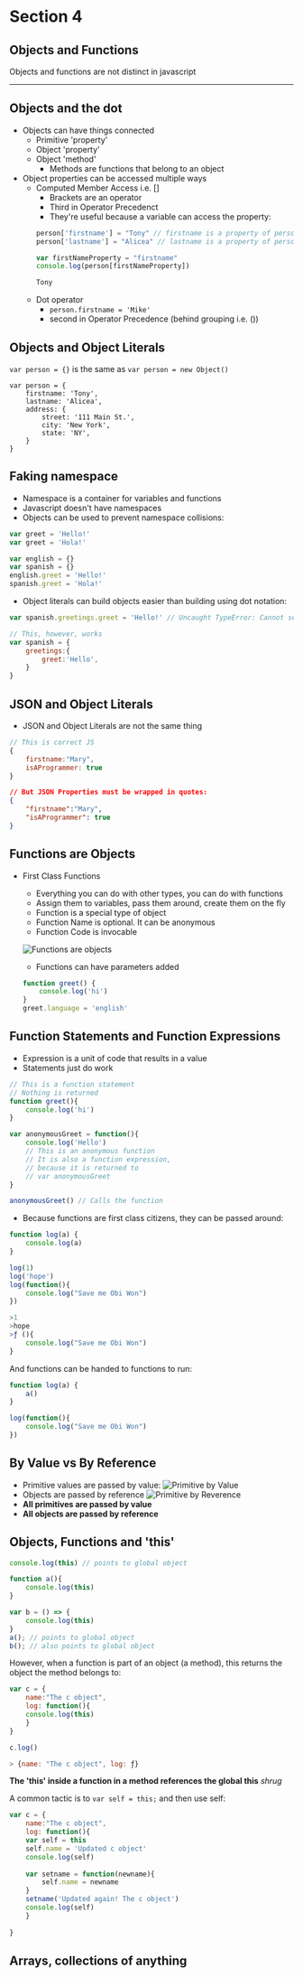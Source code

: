 # Section 4 
## Objects and Functions
Objects and functions are not distinct in javascript
***
## Objects and the dot
* Objects can have things connected
  * Primitive 'property'
  * Object 'property'
  * Object 'method'
    * Methods are functions that belong to an object
* Object properties can be accessed multiple ways
  * Computed Member Access i.e. []
    * Brackets are an operator
    * Third in Operator Precedenct
    * They're useful because a variable can access the property:
    ```javascript
    person['firstname'] = "Tony" // firstname is a property of person
    person['lastname'] = "Alicea" // lastname is a property of person

    var firstNameProperty = "firstname"
    console.log(person[firstNameProperty])

    Tony
    ```
  * Dot operator
    * `person.firstname = 'Mike'`
    * second in Operator Precedence (behind grouping i.e. ())

## Objects and Object Literals
`var person = {}` is the same as `var person = new Object()`

```
var person = {
    firstname: 'Tony',
    lastname: 'Alicea',
    address: {
        street: '111 Main St.',
        city: 'New York',
        state: 'NY',
    }
}
```

## Faking namespace
* Namespace is a container for variables and functions
* Javascript doesn't have namespaces
* Objects can be used to prevent namespace collisions:
```javascript
var greet = 'Hello!'
var greet = 'Hola!'
```

```javascript
var english = {}
var spanish = {}
english.greet = 'Hello!'
spanish.greet = 'Hola!'
```
* Object literals can build objects easier than building using dot notation:
```javascript
var spanish.greetings.greet = 'Hello!' // Uncaught TypeError: Cannot set property 'greet' of undefined

// This, however, works
var spanish = { 
    greetings:{
        greet:'Hello',
    }
}
```

## JSON and Object Literals
* JSON and Object Literals are not the same thing
```javascript
// This is correct JS
{
    firstname:"Mary",
    isAProgrammer: true
}
```
```json
// But JSON Properties must be wrapped in quotes:
{
    "firstname":"Mary",
    "isAProgrammer": true
}
```

## Functions are Objects
* First Class Functions
  * Everything you can do with other types, you can do with functions
  * Assign them to variables, pass them around, create them on the fly
  * Function is a special type of object
  * Function Name is optional. It can be anonymous
  * Function Code is invocable

  ![Functions are objects](Section4/function_objects.png)
  * Functions can have parameters added
  ```javascript
  function greet() {
      console.log('hi')
  }
  greet.language = 'english'
  ```

## Function Statements and Function Expressions
* Expression is a unit of code that results in a value
* Statements just do work
```javascript
// This is a function statement
// Nothing is returned
function greet(){
    console.log('hi')
}
```

```javascript
var anonymousGreet = function(){
    console.log('Hello')
    // This is an anonymous function
    // It is also a function expression,
    // because it is returned to
    // var anonymousGreet
}

anonymousGreet() // Calls the function
```

* Because functions are first class citizens, they can be passed around:

```javascript
function log(a) {
    console.log(a)
}

log(1)
log('hope')
log(function(){
    console.log("Save me Obi Won")
})
```

```javascript
>1
>hope
>ƒ (){
    console.log("Save me Obi Won")
}
```
And functions can be handed to functions to run:

```javascript
function log(a) {
    a()
}

log(function(){
    console.log("Save me Obi Won")
})
```

## By Value vs By Reference
* Primitive values are passed by value:
![Primitive by Value](Section4/Primitive_by_value.png)
* Objects are passed by reference
![Primitive by Reverence](Section4/Primitive_by_reference.png)
* **All primitives are passed by value**
* **All objects are passed by reference**

## Objects, Functions and 'this'

```javascript
console.log(this) // points to global object

function a(){
    console.log(this)
}

var b = () => {
    console.log(this)
}
a(); // points to global object
b(); // also points to global object
```

However, when a function is part of an object (a method), this returns the object the method belongs to:
```javascript
var c = {
    name:"The c object",
    log: function(){
    console.log(this)
    }
}

c.log()

> {name: "The c object", log: ƒ}
```

**The 'this' inside a function in a method references the global this** *shrug*

A common tactic is to `var self = this;` and then use self:
```javascript
var c = {
    name:"The c object",
    log: function(){
    var self = this
    self.name = 'Updated c object'
    console.log(self)
    
    var setname = function(newname){
        self.name = newname
    }
    setname('Updated again! The c object')
    console.log(self)
    }
         
}
```

## Arrays, collections of anything